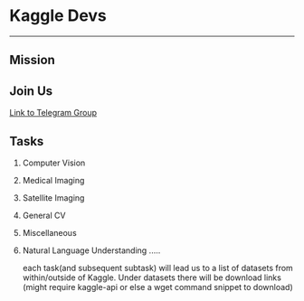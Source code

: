 
# Kaggle Devs

---

## Mission


## Join Us
[Link to Telegram Group](https://t.me/kaggle)


## Tasks

1. Computer Vision
  1. Medical Imaging
  2. Satellite Imaging
  3. General CV
  4. Miscellaneous
4. Natural Language Understanding
    .....
    
    each task(and subsequent subtask) will lead us to a list of datasets from within/outside of Kaggle.
      Under datasets there will be download links (might require kaggle-api or else a wget command snippet to download)
    
